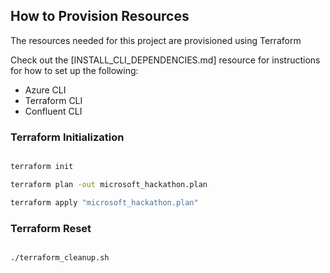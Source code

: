 ## How to Provision Resources

The resources needed for this project are provisioned using Terraform

Check out the [INSTALL_CLI_DEPENDENCIES.md] resource for instructions for how to set up the following:

- Azure CLI
- Terraform CLI
- Confluent CLI

### Terraform Initialization

````bash

terraform init

terraform plan -out microsoft_hackathon.plan

terraform apply "microsoft_hackathon.plan"

````

### Terraform Reset

````bash

./terraform_cleanup.sh

````